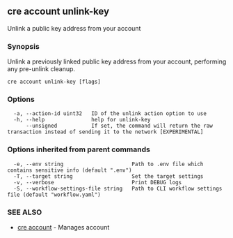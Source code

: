 ## cre account unlink-key

Unlink a public key address from your account

### Synopsis

Unlink a previously linked public key address from your account, performing any pre-unlink cleanup.

```
cre account unlink-key [flags]
```

### Options

```
  -a, --action-id uint32   ID of the unlink action option to use
  -h, --help               help for unlink-key
      --unsigned           If set, the command will return the raw transaction instead of sending it to the network [EXPERIMENTAL]
```

### Options inherited from parent commands

```
  -e, --env string                      Path to .env file which contains sensitive info (default ".env")
  -T, --target string                   Set the target settings
  -v, --verbose                         Print DEBUG logs
  -S, --workflow-settings-file string   Path to CLI workflow settings file (default "workflow.yaml")
```

### SEE ALSO

* [cre account](cre_account.md)	 - Manages account

